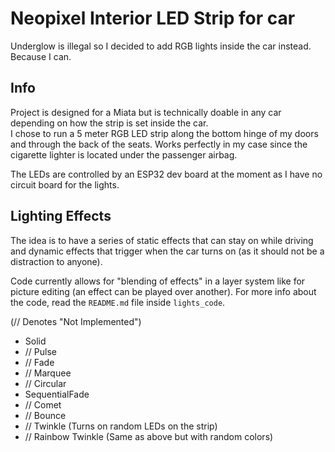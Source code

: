 # Neopixel Interior LED Strip for car
Underglow is illegal so I decided to add RGB lights inside the car instead.  
Because I can.

## Info
Project is designed for a Miata but is technically doable in any car depending on how the strip is set inside the car.  
I chose to run a 5 meter RGB LED strip along the bottom hinge of my doors and through the back of the seats. 
Works perfectly in my case since the cigarette lighter is located under the passenger airbag.

The LEDs are controlled by an ESP32 dev board at the moment as I have no circuit board for the lights.

## Lighting Effects
The idea is to have a series of static effects that can stay on while driving and dynamic effects that trigger when the car turns on (as it should not be a distraction to anyone).  

Code currently allows for "blending of effects" in a layer system like for picture editing (an effect can be played over another). For more info about the code, read the `README.md` file inside `lights_code`.  

(// Denotes "Not Implemented")

- Solid
- // Pulse
- // Fade
- // Marquee
- // Circular
- SequentialFade
- // Comet
- // Bounce
- // Twinkle (Turns on random LEDs on the strip)
- // Rainbow Twinkle (Same as above but with random colors)
